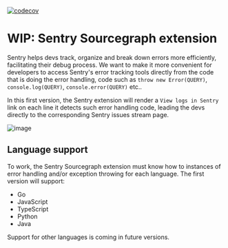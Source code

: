 [![codecov](https://codecov.io/gh/sourcegraph/sourcegraph-sentry/branch/master/graph/badge.svg)](https://codecov.io/gh/sourcegraph/sourcegraph-sentry)
# WIP: Sentry Sourcegraph extension

Sentry helps devs track, organize and break down errors more efficiently, facilitating their debug process. We want to make it more convenient for developers to access Sentry's error tracking tools directly from the code that is doing the error handling, code such as `throw new Error(QUERY)`, `console.log(QUERY)`, `console.error(QUERY)` etc..

In this first version, the Sentry extension will render a ```View logs in Sentry``` link on each line it detects such error handling code, leading the devs directly to the corresponding Sentry issues stream page.

![image](https://user-images.githubusercontent.com/9110008/54014672-d7b4fe00-41c0-11e9-9b92-66d851401fa0.png)

## Language support

To work, the Sentry Sourcegraph extension must know how to instances of error handling and/or exception throwing for each language. The first version will support:

- Go
- JavaScript
- TypeScript
- Python
- Java

Support for other languages is coming in future versions.
